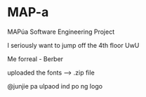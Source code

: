# MAP-a
MAPúa Software Engineering Project

I seriously want to jump off the 4th floor UwU

Me forreal - Berber

uploaded the fonts --> .zip file 

@junjie pa ulpaod ind po ng logo
